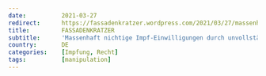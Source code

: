 ```yaml
---
date:          2021-03-27
redirect:      https://fassadenkratzer.wordpress.com/2021/03/27/massenhaft-nichtige-impf-einwilligungen-durch-unvollstandige-aufklarung-und-die-folgen/
title:         FASSADENKRATZER
subtitle:      'Massenhaft nichtige Impf-Einwilligungen durch unvollständige Aufklärung – und die Folgen'
country:       DE
categories:    [Impfung, Recht]
tags:          [manipulation]
---
```

